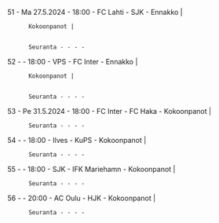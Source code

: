 51 - Ma 27.5.2024 - 18:00 - FC Lahti - SJK - Ennakko |
        
        
          Kokoonpanot |
        
        
          Seuranta - - - -
52 -  - 18:00 - VPS - FC Inter - Ennakko |
        
        
          Kokoonpanot |
        
        
          Seuranta - - - -
53 - Pe 31.5.2024 - 18:00 - FC Inter - FC Haka - Kokoonpanot |
        
        
          Seuranta - - - -
54 -  - 18:00 - Ilves - KuPS - Kokoonpanot |
        
        
          Seuranta - - - -
55 -  - 18:00 - SJK - IFK Mariehamn - Kokoonpanot |
        
        
          Seuranta - - - -
56 -  - 20:00 - AC Oulu - HJK - Kokoonpanot |
        
        
          Seuranta - - - -
